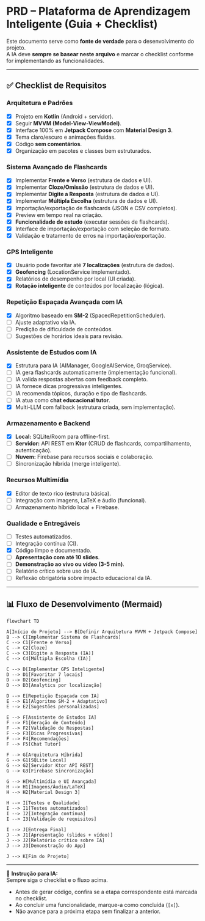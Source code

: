 # PRD – Plataforma de Aprendizagem Inteligente (Guia + Checklist)

Este documento serve como **fonte de verdade** para o desenvolvimento do projeto.  
A IA deve **sempre se basear neste arquivo** e marcar o checklist conforme for implementando as funcionalidades.

---

## ✅ Checklist de Requisitos

### Arquitetura e Padrões

- [x] Projeto em **Kotlin** (Android + servidor).
- [x] Seguir **MVVM (Model-View-ViewModel)**.
- [x] Interface 100% em **Jetpack Compose** com **Material Design 3**.
- [x] Tema claro/escuro e animações fluidas.
- [x] Código **sem comentários**.
- [x] Organização em pacotes e classes bem estruturados.

### Sistema Avançado de Flashcards

- [x] Implementar **Frente e Verso** (estrutura de dados e UI).
- [x] Implementar **Cloze/Omissão** (estrutura de dados e UI).
- [x] Implementar **Digite a Resposta** (estrutura de dados e UI).
- [x] Implementar **Múltipla Escolha** (estrutura de dados e UI).
- [x] Importação/exportação de flashcards (JSON e CSV completos).
- [x] Preview em tempo real na criação.
- [x] **Funcionalidade de estudo** (executar sessões de flashcards).
- [x] Interface de importação/exportação com seleção de formato.
- [x] Validação e tratamento de erros na importação/exportação.

### GPS Inteligente

- [x] Usuário pode favoritar até **7 localizações** (estrutura de dados).
- [x] **Geofencing** (LocationService implementado).
- [x] Relatórios de desempenho por local (UI criada).
- [x] **Rotação inteligente** de conteúdos por localização (lógica).

### Repetição Espaçada Avançada com IA

- [x] Algoritmo baseado em **SM-2** (SpacedRepetitionScheduler).
- [ ] Ajuste adaptativo via IA.
- [ ] Predição de dificuldade de conteúdos.
- [ ] Sugestões de horários ideais para revisão.

### Assistente de Estudos com IA

- [x] Estrutura para IA (AIManager, GoogleAIService, GroqService).
- [ ] IA gera flashcards automaticamente (implementação funcional).
- [ ] IA valida respostas abertas com feedback completo.
- [ ] IA fornece dicas progressivas inteligentes.
- [ ] IA recomenda tópicos, duração e tipo de flashcards.
- [ ] IA atua como **chat educacional tutor**.
- [x] Multi-LLM com fallback (estrutura criada, sem implementação).

### Armazenamento e Backend

- [x] **Local:** SQLite/Room para offline-first.
- [ ] **Servidor:** API REST em **Ktor** (CRUD de flashcards, compartilhamento, autenticação).
- [ ] **Nuvem:** Firebase para recursos sociais e colaboração.
- [ ] Sincronização híbrida (merge inteligente).

### Recursos Multimídia

- [x] Editor de texto rico (estrutura básica).
- [ ] Integração com imagens, LaTeX e áudio (funcional).
- [ ] Armazenamento híbrido local + Firebase.

### Qualidade e Entregáveis

- [ ] Testes automatizados.
- [ ] Integração contínua (CI).
- [x] Código limpo e documentado.
- [ ] **Apresentação com até 10 slides**.
- [ ] **Demonstração ao vivo ou vídeo (3-5 min)**.
- [ ] Relatório crítico sobre uso de IA.
- [ ] Reflexão obrigatória sobre impacto educacional da IA.

---

## 📊 Fluxo de Desenvolvimento (Mermaid)

```mermaid
flowchart TD

A[Início do Projeto] --> B[Definir Arquitetura MVVM + Jetpack Compose]
B --> C[Implementar Sistema de Flashcards]
C --> C1[Frente e Verso]
C --> C2[Cloze]
C --> C3[Digite a Resposta (IA)]
C --> C4[Múltipla Escolha (IA)]

C --> D[Implementar GPS Inteligente]
D --> D1[Favoritar 7 locais]
D --> D2[Geofencing]
D --> D3[Analytics por localização]

D --> E[Repetição Espaçada com IA]
E --> E1[Algoritmo SM-2 + Adaptativo]
E --> E2[Sugestões personalizadas]

E --> F[Assistente de Estudos IA]
F --> F1[Geração de Conteúdo]
F --> F2[Validação de Respostas]
F --> F3[Dicas Progressivas]
F --> F4[Recomendações]
F --> F5[Chat Tutor]

F --> G[Arquitetura Híbrida]
G --> G1[SQLite Local]
G --> G2[Servidor Ktor API REST]
G --> G3[Firebase Sincronização]

G --> H[Multimídia e UI Avançada]
H --> H1[Imagens/Áudio/LaTeX]
H --> H2[Material Design 3]

H --> I[Testes e Qualidade]
I --> I1[Testes automatizados]
I --> I2[Integração contínua]
I --> I3[Validação de requisitos]

I --> J[Entrega Final]
J --> J1[Apresentação (slides + vídeo)]
J --> J2[Relatório crítico sobre IA]
J --> J3[Demonstração do App]

J --> K[Fim do Projeto]
```

---

📌 **Instrução para IA:**  
Sempre siga o checklist e o fluxo acima.

- Antes de gerar código, confira se a etapa correspondente está marcada no checklist.
- Ao concluir uma funcionalidade, marque-a como concluída (`[x]`).
- Não avance para a próxima etapa sem finalizar a anterior.
